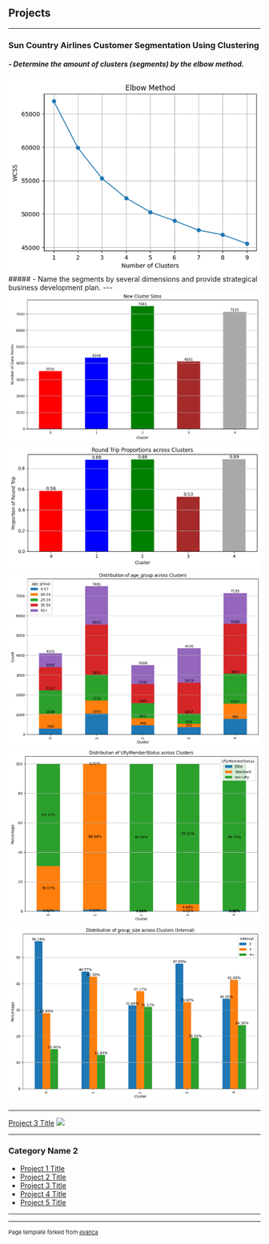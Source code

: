 ## Projects

---

### Sun Country Airlines Customer Segmentation Using Clustering

##### - Determine the amount of clusters (segments) by the elbow method.
<img src="images/1.1.png?raw=true"/>
##### - Name the segments by several dimensions and provide strategical business development plan.
---
<img src="images/1.2.png?raw=true"/>
<img src="images/1.3.png?raw=true"/>
<img src="images/1.4.png?raw=true"/>
<img src="images/1.5.png?raw=true"/>
<img src="images/1.6.png?raw=true"/>

---
[Project 3 Title](http://example.com/)
<img src="images/dummy_thumbnail.jpg?raw=true"/>

---

### Category Name 2

- [Project 1 Title](http://example.com/)
- [Project 2 Title](http://example.com/)
- [Project 3 Title](http://example.com/)
- [Project 4 Title](http://example.com/)
- [Project 5 Title](http://example.com/)

---




---
<p style="font-size:11px">Page template forked from <a href="https://github.com/evanca/quick-portfolio">evanca</a></p>
<!-- Remove above link if you don't want to attibute -->

